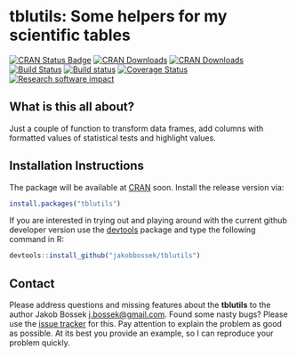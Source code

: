 # tblutils: Some helpers for my scientific tables

[![CRAN Status Badge](http://www.r-pkg.org/badges/version/tblutils)](http://cran.r-project.org/web/packages/tblutils)
[![CRAN Downloads](http://cranlogs.r-pkg.org/badges/tblutils)](http://cran.rstudio.com/web/packages/tblutils/index.html)
[![CRAN Downloads](http://cranlogs.r-pkg.org/badges/grand-total/tblutils?color=orange)](http://cran.rstudio.com/web/packages/tblutils/index.html)
[![Build Status](https://travis-ci.org/jakobbossek/tblutils.svg?branch=master)](https://travis-ci.org/jakobbossek/tblutils)
[![Build status](https://ci.appveyor.com/api/projects/status/eu0nns2dsgocwntw/branch/master?svg=true)](https://ci.appveyor.com/project/jakobbossek/tblutils/branch/master)
[![Coverage Status](https://coveralls.io/repos/github/jakobbossek/tblutils/badge.svg?branch=master)](https://coveralls.io/github/jakobbossek/tblutils?branch=master)
[![Research software impact](http://depsy.org/api/package/cran/tblutils/badge.svg)](http://depsy.org/package/r/tblutils)

## What is this all about?

Just a couple of function to transform data frames, add columns with formatted values of statistical tests and highlight values.

## Installation Instructions

The package will be available at [CRAN](http://cran.r-project.org) soon. Install the release version via:
```r
install.packages("tblutils")
```
If you are interested in trying out and playing around with the current github developer version use the [devtools](https://github.com/hadley/devtools) package and type the following command in R:

```r
devtools::install_github("jakobbossek/tblutils")
```

## Contact

Please address questions and missing features about the **tblutils** to the author Jakob Bossek <j.bossek@gmail.com>. Found some nasty bugs? Please use the [issue tracker](https://github.com/jakobbossek/tblutils/issues) for this. Pay attention to explain the problem as good as possible. At its best you provide an example, so I can reproduce your problem quickly.



